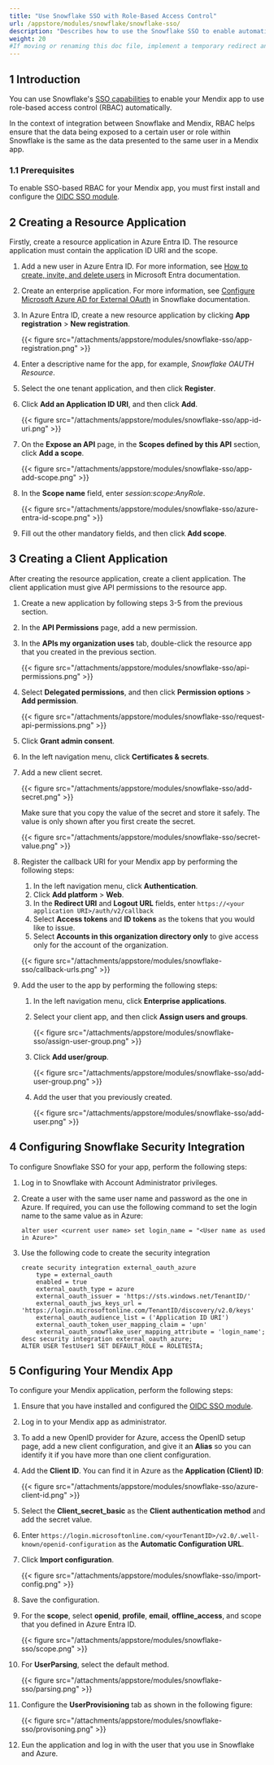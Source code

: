 ```yaml
---
title: "Use Snowflake SSO with Role-Based Access Control"
url: /appstore/modules/snowflake/snowflake-sso/
description: "Describes how to use the Snowflake SSO to enable automatic role-based access control in a Mendix application."
weight: 20
#If moving or renaming this doc file, implement a temporary redirect and let the respective team know they should update the URL in the product. See Mapping to Products for more details. 
---
```


## 1 Introduction

You can use Snowflake's [SSO capabilities](https://docs.snowflake.com/en/user-guide/admin-security-fed-auth-overview) to enable your Mendix app to use role-based access control (RBAC) automatically. 

In the context of integration between Snowflake and Mendix, RBAC helps ensure that the data being exposed to a certain user or role within Snowflake is the same as the data presented to the same user in a Mendix app.

### 1.1 Prerequisites

To enable SSO-based RBAC for your Mendix app, you must first install and configure the [OIDC SSO module](/appstore/modules/oidc/).

## 2 Creating a Resource Application

Firstly, create a resource application in Azure Entra ID. The resource application must contain the application ID URI and the scope.

1. Add a new user in Azure Entra ID. For more information, see [How to create, invite, and delete users](https://learn.microsoft.com/en-us/entra/fundamentals/how-to-create-delete-users) in Microsoft Entra documentation.
2. Create an enterprise application. For more information, see [Configure Microsoft Azure AD for External OAuth](https://docs.snowflake.com/en/user-guide/oauth-azure) in Snowflake documentation.
3. In Azure Entra ID, create a new resource application by clicking **App registration** > **New registration**.

    {{< figure src="/attachments/appstore/modules/snowflake-sso/app-registration.png" >}}

4. Enter a descriptive name for the app, for example, *Snowflake OAUTH Resource*.
5. Select the one tenant application, and then click **Register**.
6. Click **Add an Application ID URI**, and then click **Add**.

    {{< figure src="/attachments/appstore/modules/snowflake-sso/app-id-uri.png" >}}

7. On the **Expose an API** page, in the **Scopes defined by this API** section, click **Add a scope**.

    {{< figure src="/attachments/appstore/modules/snowflake-sso/app-add-scope.png" >}}

8. In the **Scope name** field, enter *session:scope:AnyRole*.

    {{< figure src="/attachments/appstore/modules/snowflake-sso/azure-entra-id-scope.png" >}}

9. Fill out the other mandatory fields, and then click **Add scope**.

## 3 Creating a Client Application

After creating the resource application, create a client application. The client application must give API permissions to the resource app.

1. Create a new application by following steps 3-5 from the previous section. 
2. In the **API Permissions** page, add a new permission.
3. In the **APIs my organization uses** tab, double-click the resource app that you created in the previous section.

    {{< figure src="/attachments/appstore/modules/snowflake-sso/api-permissions.png" >}}

4. Select **Delegated permissions**, and then click **Permission options** > **Add permission**.

    {{< figure src="/attachments/appstore/modules/snowflake-sso/request-api-permissions.png" >}}

5. Click **Grant admin consent**.
6. In the left navigation menu, click **Certificates & secrets**.
7. Add a new client secret.

    {{< figure src="/attachments/appstore/modules/snowflake-sso/add-secret.png" >}}

    Make sure that you copy the value of the secret and store it safely. The value is only shown after you first create the secret.

    {{< figure src="/attachments/appstore/modules/snowflake-sso/secret-value.png" >}}    

8. Register the callback URI for your Mendix app by performing the following steps:

    1. In the left navigation menu, click **Authentication**.
    2. Click **Add platform** > **Web**.
    3. In the **Redirect URI** and **Logout URL** fields, enter `https://<your application URI>/auth/v2/callback`
    4. Select **Access tokens** and **ID tokens** as the tokens that you would like to issue.
    5. Select **Accounts in this organization directory only** to give access only for the account of the organization.

    {{< figure src="/attachments/appstore/modules/snowflake-sso/callback-urls.png" >}}

9. Add the user to the app by performing the following steps:

    1. In the left navigation menu, click **Enterprise applications**.
    2. Select your client app, and then click **Assign users and groups**.

        {{< figure src="/attachments/appstore/modules/snowflake-sso/assign-user-group.png" >}}

    3. Click **Add user/group**.

        {{< figure src="/attachments/appstore/modules/snowflake-sso/add-user-group.png" >}}

    4.  Add the user that you previously created.

        {{< figure src="/attachments/appstore/modules/snowflake-sso/add-user.png" >}}   

## 4 Configuring Snowflake Security Integration

To configure Snowflake SSO for your app, perform the following steps:

1. Log in to Snowflake with Account Administrator privileges.
2. Create a user with the same user name and password as the one in Azure. If required, you can use the following command to set the login name to the same value as in Azure:

    `alter user <current user name> set login_name = "<User name as used in Azure>"`
 
3. Use the following code to create the security integration 

    ```text
    create security integration external_oauth_azure
        type = external_oauth
        enabled = true
        external_oauth_type = azure
        external_oauth_issuer = 'https://sts.windows.net/TenantID/'
        external_oauth_jws_keys_url = 'https://login.microsoftonline.com/TenantID/discovery/v2.0/keys'
        external_oauth_audience_list = ('Application ID URI')
        external_oauth_token_user_mapping_claim = 'upn'
        external_oauth_snowflake_user_mapping_attribute = 'login_name';
    desc security integration external_oauth_azure;
    ALTER USER TestUser1 SET DEFAULT_ROLE = ROLETESTA;
    ```

## 5 Configuring Your Mendix App

To configure your Mendix application, perform the following steps:

1. Ensure that you have installed and configured the [OIDC SSO module](/appstore/modules/oidc/).
2. Log in to your Mendix app as administrator. 
3. To add a new OpenID provider for Azure, access the OpenID setup page, add a new client configuration, and give it an **Alias** so you can identify it if you have more than one client configuration.
4. Add the **Client ID**. You can find it in Azure as the **Application (Client) ID**:

    {{< figure src="/attachments/appstore/modules/snowflake-sso/azure-client-id.png" >}}

5. Select the **Client_secret_basic** as the **Client authentication method** and add the secret value.
6. Enter `https://login.microsoftonline.com/<yourTenantID>/v2.0/.well-known/openid-configuration` as the **Automatic Configuration URL**.
7. Click **Import configuration**.

    {{< figure src="/attachments/appstore/modules/snowflake-sso/import-config.png" >}}

8. Save the configuration.
9. For the **scope**, select **openid**, **profile**, **email**, **offline_access**, and scope that you defined in Azure Entra ID.  

    {{< figure src="/attachments/appstore/modules/snowflake-sso/scope.png" >}}

10. For **UserParsing**, select the default method.

    {{< figure src="/attachments/appstore/modules/snowflake-sso/parsing.png" >}}

11. Configure the **UserProvisioning** tab as shown in the following figure:

    {{< figure src="/attachments/appstore/modules/snowflake-sso/provisoning.png" >}}

12. Eun the application and log in with the user that you use in Snowflake and Azure.